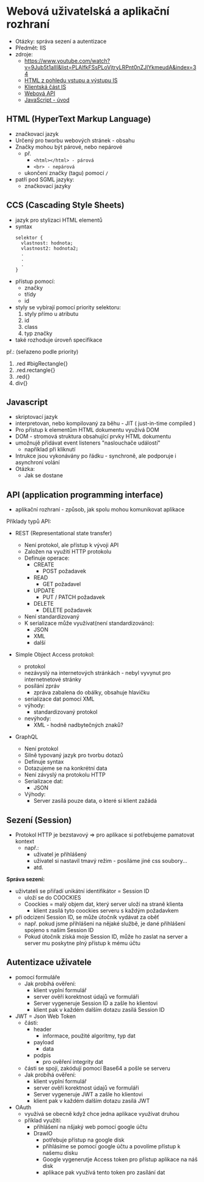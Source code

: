 # Webová uživatelská a aplikační rozhraní
- Otázky: správa sezení a autentizace
- Předmět: IIS
- zdroje:
  - https://www.youtube.com/watch?v=9Jub5t1allI&list=PLAlfkFSsPLoVjtryLRPnt0nZJlYkmeudA&index=34
  - [HTML z pohledu vstupu a výstupu IS](https://wis.fit.vutbr.cz/FIT/st/cfs.php.cs?file%3D%2Fcourse%2FIIS-IT%2Flectures%2Fp03b_HTML.pdf%26cid%3D14647)
  - [Klientská část IS](https://wis.fit.vutbr.cz/FIT/st/cfs.php.cs?file%3D%2Fcourse%2FIIS-IT%2Flectures%2Fp09_Klientska_cast.pdf%26cid%3D14647)
  - [Webová API](https://wis.fit.vutbr.cz/FIT/st/cfs.php.cs?file%3D%2Fcourse%2FIIS-IT%2Flectures%2Fp07_Webova_API.pdf%26cid%3D14647)
  - [JavaScript - úvod](https://wis.fit.vutbr.cz/FIT/st/cfs.php.cs?file%3D%2Fcourse%2FIIS-IT%2Flectures%2Fp09b_JavaScript.pdf%26cid%3D14647)
## HTML (HyperText Markup Language)
- značkovací jazyk
- Určený pro tworbu webových stránek - obsahu
- Značky mohou být párové, nebo nepárové
    - př.
        - `<html></html> - párová` 
        - `<br> - nepárová`
    - ukončení značky (tagu) pomocí `/`
- patří pod SGML jazyky:
    - značkovací jazyky
## CCS (Cascading Style Sheets)
- jazyk pro stylizaci HTML elementů
- syntax
  ```
  selektor {
    vlastnost: hodnota;
    vlastnost2: hodnota2;
    .
    .
    .
  }
  ```
- přístup pomocí:
    - značky
    - třídy
    - id
- styly se vybírají pomocí priority selektoru:
    1. styly přímo u atributu
    2. id
    3. class 
    4. typ značky
- také rozhoduje úroveň specifikace

př.: (seřazeno podle priority)
1. .red #bigRectangle{}
2. .red.rectangle{}
3. .red{}
4. div{}

## Javascript
- skriptovací jazyk
- interpretovan, nebo kompilovaný za běhu - JIT ( just-in-time compiled )
- Pro přístup k elementům HTML dokumentu využívá DOM
- DOM - stromová struktura obsahující prvky HTML dokumentu
- umožnujě přidávat event listeners "naslouchače událostí"
    - například při kliknutí
- Intrukce jsou vykonávány po řádku - synchroně, ale podporuje i asynchroní volání
- Otázka:
  - Jak se dostane 

## API (application programming interface)
- aplikační rozhraní - způsob, jak spolu mohou komunikovat aplikace

Příklady typů API:
- REST (Representational state transfer)
  - Není protokol, ale přístup k vývoji API
  - Založen na využití HTTP protokolu
  - Definuje operace:
    - CREATE
      - POST požadavek
    - READ
      - GET požadavel
    - UPDATE
      - PUT / PATCH požadavek
    - DELETE
      - DELETE požadavek
  - Není standardizovaný
  - K serializace může využívat(není standardizováno): 
    - JSON
    - XML
    - další

- Simple Object Access protokol:
  - protokol
  - nezávyslý na internetových stránkách - nebyl vyvynut pro internetnetové stránky
  - posílání zpráv
    - zpráva zabalena do obálky, obsahuje hlavičku
  - serializace dat pomocí XML
  - výhody:
    - standardizovaný protokol
  - nevýhody:
    - XML - hodně nadbytečných znaků?

- GraphQL
  - Není protokol
  - Silně typovaný jazyk pro tvorbu dotazů
  - Definuje syntax
  - Dotazujeme se na konkrétní data
  - Není závyslý na protokolu HTTP
  - Serializace dat:
    - JSON
  - Výhody:
    - Server zasílá pouze data, o které si klient zažádá

## Sezení (Session)
- Protokol HTTP je bezstavový => pro aplikace si potřebujeme pamatovat kontext
  - např.: 
    - uživatel je přihlášený
    - uživatel si nastavil tmavý režim - posíláme jiné css soubory...
    - atd.

**Správa sezení:**
- uživtateli se přiřadí unikátní identifikátor = Session ID
  - uloží se do COOCKIES
  - Coockies = malý objem dat, který server uloží na straně klienta
    - klient zasílá tyto coockies serveru s každým požadavkem
- při odcizení Session ID, se může útočník vydávat za oběť
  - např. pokud jsme přihlášeni na nějaké službě, je dané přihlášení spojeno s našim Session ID
  - Pokud útočník získá moje Session ID, může ho zaslat na server a server mu poskytne plný přístup k mému účtu

## Autentizace uživatele
- pomocí formuláře 
  - Jak probíhá ověření:
      - klient vyplní formulář
      - server ověří korektnost údajů ve formuláři
      - Server vygeneruje Session ID a zašle ho klientovi
      - klient pak v každém dalším dotazu zasílá Session ID
- JWT = Json Web Token
    - části:
        - header
            - informace, použité algoritmy, typ dat
        - payload
            - data
        - podpis
            - pro ověření integrity dat
    - části se spojí, zakódují pomocí Base64 a pošle se serveru
    - Jak probíhá ověření:
        - klient vyplní formulář
        - server ověří korektnost údajů ve formuláři
        - Server vygeneruje JWT a zašle ho klientovi
        - klient pak v každém dalším dotazu zasílá JWT
- OAuth
    - využívá se obecně když chce jedna aplikace využívat druhou
    -  příklad využití:
        - přihlášení na nšjaký web pomocí google účtu
        - DrawIO
            - potřebuje přístup na google disk
            - přihlásíme se pomocí google účtu a povolíme přístup k našemu disku
            - Google vygenerutje Access token pro přístup aplikace na náš disk
            - aplikace pak využívá tento token pro zasílání dat
